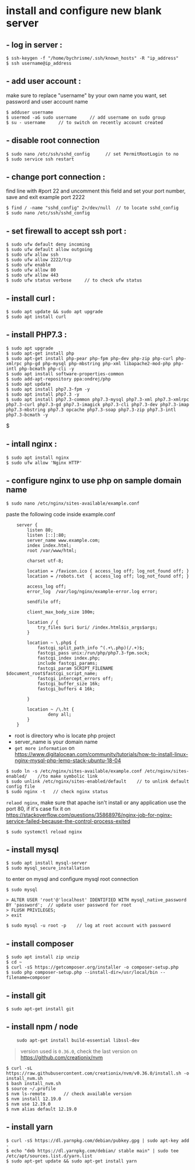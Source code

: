# install and configure new blank server

## - log in server : 
```
$ ssh-keygen -f "/home/bychrisme/.ssh/known_hosts" -R "ip_address"
$ ssh username@ip_address
```
    
## - add user account :
make sure to replace "username" by your own name you want, set password and user account name
``` 
$ adduser username    
$ usermod -aG sudo username     // add username on sudo group
$ su - username     // to switch on recently account created
```
    
## - disable root connection
```
$ sudo nano /etc/ssh/sshd_config      // set PermitRootLogin to no
$ sudo service ssh restart
```
    
## - change port connection :
find line with #port 22 and uncomment this field and set your port number, save and exit example port 2222
```
$ find / -name "sshd_config" 2>/dev/null  // to locate sshd_config
$ sudo nano /etc/ssh/sshd_config
```

## - set firewall to accept ssh port :
```
$ sudo ufw default deny incoming
$ sudo ufw default allow outgoing
$ sudo ufw allow ssh
$ sudo ufw allow 2222/tcp
$ sudo ufw enable
$ sudo ufw allow 80
$ sudo ufw allow 443
$ sudo ufw status verbose     // to check ufw status
```
    
## - install curl :
```
$ sudo apt update && sudo apt upgrade
$ sudo apt install curl
```

## - install PHP7.3 :
```
$ sudo apt upgrade
$ sudo apt-get install php
$ sudo apt-get install php-pear php-fpm php-dev php-zip php-curl php-xmlrpc php-gd php-mysql php-mbstring php-xml libapache2-mod-php php-intl php-bcmath php-cli -y
$ sudo apt install software-properties-common
$ sudo add-apt-repository ppa:ondrej/php
$ sudo apt update
$ sudo apt install php7.3-fpm -y
$ sudo apt install php7.3 -y
$ sudo apt install php7.3-common php7.3-mysql php7.3-xml php7.3-xmlrpc php7.3-curl php7.3-gd php7.3-imagick php7.3-cli php7.3-dev php7.3-imap php7.3-mbstring php7.3 opcache php7.3-soap php7.3-zip php7.3-intl php7.3-bcmath -y
```
$ 
## - intall nginx : 
```
$ sudo apt install nginx
$ sudo ufw allow 'Nginx HTTP'
```
    
## - configure nginx to use php on sample domain name
```
$ sudo nano /etc/nginx/sites-available/example.conf
```
    
paste the following code inside example.conf
```    
    server {
        listen 80;
        listen [::]:80;
        server_name www.example.com;
        index index.html;
        root /var/www/html;

        charset utf-8;

        location = /favicon.ico { access_log off; log_not_found off; }
        location = /robots.txt  { access_log off; log_not_found off; }

        access_log off;
        error_log  /var/log/nginx/example-error.log error;

        sendfile off;

        client_max_body_size 100m;

        location / {
            try_files $uri $uri/ /index.html$is_args$args;
        }

        location ~ \.php$ {
            fastcgi_split_path_info ^(.+\.php)(/.+)$;
            fastcgi_pass unix:/run/php/php7.3-fpm.sock;
            fastcgi_index index.php;
            include fastcgi_params;
            fastcgi_param SCRIPT_FILENAME $document_root$fastcgi_script_name;
            fastcgi_intercept_errors off;
            fastcgi_buffer_size 16k;
            fastcgi_buffers 4 16k;

        }

        location ~ /\.ht {
                deny all;
        }
    }
```
    

* root is directory who is locate php project
* server_name is your domain name
* `get more information` on https://www.digitalocean.com/community/tutorials/how-to-install-linux-nginx-mysql-php-lemp-stack-ubuntu-18-04

```
$ sudo ln -s /etc/nginx/sites-available/example.conf /etc/nginx/sites-enabled/    //to make symbolic link
$ sudo unlink /etc/nginx/sites-enabled/default    // to unlink default config file
$ sudo nginx -t   // check nginx status
```
`relaod nginx`, make sure that apache isn't install or any application use the port 80, if it's case fix it on https://stackoverflow.com/questions/35868976/nginx-job-for-nginx-service-failed-because-the-control-process-exited
```
$ sudo systemctl reload nginx 
```


    
## - install mysql
```
$ sudo apt install mysql-server
$ sudo mysql_secure_installation
```
to enter on mysql and configure mysql root connection
```
$ sudo mysql
```
```
> ALTER USER 'root'@'localhost' IDENTIFIED WITH mysql_native_password BY 'password';  // update user password for root
> FLUSH PRIVILEGES;
> exit
```
```
$ sudo mysql -u root -p    // log at root account with password
```
    
## - install composer
```
$ sudo apt install zip unzip
$ cd ~
$ curl -sS https://getcomposer.org/installer -o composer-setup.php
$ sudo php composer-setup.php --install-dir=/usr/local/bin --filename=composer
```
    
## - install git
```
$ sudo apt-get install git
```
    
## - install npm / node
```
    sudo apt-get install build-essential libssl-dev
```
> version used is `0.36.0`, check the last version on https://github.com/creationix/nvm
```
$ curl -sL https://raw.githubusercontent.com/creationix/nvm/v0.36.0/install.sh -o install_nvm.sh
$ bash install_nvm.sh
$ source ~/.profile
$ nvm ls-remote       // check available version
$ nvm install 12.19.0
$ nvm use 12.19.0
$ nvm alias default 12.19.0
```
    
## - install yarn
```
$ curl -sS https://dl.yarnpkg.com/debian/pubkey.gpg | sudo apt-key add -
$ echo "deb https://dl.yarnpkg.com/debian/ stable main" | sudo tee /etc/apt/sources.list.d/yarn.list
$ sudo apt-get update && sudo apt-get install yarn  
```
